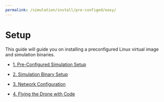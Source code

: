 ```yaml
---
permalink: /simulation/install/pre-configed/easy/
---
```



# Setup
This guide will guide you on installing a preconfigured Linux virtual image and simulation binaries. 

  - [1. Pre-Configured Simulation Setup](/docs/simulation/install/pre-configed/easy_1)

  - [2. Simulation Binary Setup](/docs/simulation/install/pre-configed/easy_2)
    
  - [3. Network Configuration](/docs/simulation/pre-configed/easy_3)

  - [4. Flying the Drone with Code](/docs/simulation/pre-configed/flying/)
